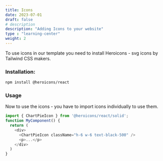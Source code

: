```yaml
---
title: Icons
date: 2023-07-01
draft: false
# description
description: "Adding Icons to your website"
type : "learning-center"
weight: 2
---
```


To use icons in our template you need to install Heroicons - svg icons by Tailwind CSS makers. 

### Installation:
```bash
npm install @heroicons/react
```

### Usage
Now to use the icons - you have to import icons individually to use them.

```js
import { ChartPieIcon } from '@heroicons/react/solid';
function MyComponent() {
  return (
    <div>
      <ChartPieIcon className="h-6 w-6 text-black-500" />
      <p>...</p>
    </div>
  )
}
```
